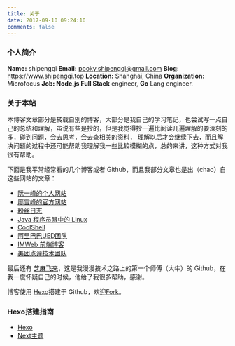 ```yaml
---
title: 关于
date: 2017-09-10 09:24:10
comments: false
---
```



### 个人简介
**Name:** shipengqi
**Email:** pooky.shipengqi@gmail.com
**Blog:** https://www.shipengqi.top
**Location:** Shanghai, China
**Organization:** Microfocus
**Job: Node.js Full Stack** engineer, **Go** Lang engineer.

### 关于本站

本博客文章部分是转载自别的博客，大部分是我自己的学习笔记，也尝试写一点自己的总结和理解，虽说有些是抄的，但是我觉得抄一遍比阅读几遍理解的要深刻的多，碰到问题，会去思考，会去查相关的资料，
理解以后才会继续下去，而且解决问题的过程中还可能帮助我理解我一些比较模糊的点，总的来讲，这种方式对我很有帮助。

下面是我平常经常看的几个博客或者 Github，而且我部分文章也是出（chao）自这些网站的文章：

- [阮一峰的个人网站](http://www.ruanyifeng.com/home.html)
- [廖雪峰的官方网站](https://www.liaoxuefeng.com/)
- [粉丝日志](http://blog.fens.me/)
- [Java 程序员眼中的 Linux](https://github.com/judasn/Linux-Tutorial)
- [CoolShell](https://coolshell.cn/)
- [阿里巴巴UED团队](http://www.aliued.com/)
- [IMWeb 前端博客](http://imweb.io/topic/tab/all)
- [美团点评技术团队](https://tech.meituan.com/)

最后还有 [芝麻飞来](https://github.com/magicsky)，这是我漫漫技术之路上的第一个师傅（大牛）的 Github，在我一度怀疑自己的时候，他给了我很多帮助，感谢。

博客使用 [Hexo](https://hexo.io/zh-cn/docs/)搭建于 Github，欢迎[Fork](https://github.com/shipengqi/shipengqi.github.io)。

### Hexo搭建指南
- [Hexo](https://hexo.io/zh-cn/docs/)
- [Next主题](http://theme-next.iissnan.com/)

